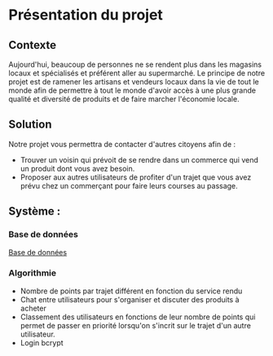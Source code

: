 # Présentation du projet

## Contexte

Aujourd'hui, beaucoup de personnes ne se rendent plus dans les magasins locaux et spécialisés et préférent aller au supermarché. Le principe de notre projet est de ramener les artisans et vendeurs locaux dans la vie de tout le monde afin de permettre à tout le monde d'avoir accès à une plus grande qualité et diversité de produits et de faire marcher l'économie locale.

## Solution

Notre projet vous permettra de contacter d'autres citoyens afin de :

- Trouver un voisin qui prévoit de se rendre dans un commerce qui vend un produit dont vous avez besoin.
- Proposer aux autres utilisateurs de profiter d'un trajet que vous avez prévu chez un commerçant pour faire leurs courses au passage.

## Système :

### Base de données

[Base de données](./Base%20de%20données%208f9b886f8c664d90a622cdc2437af808.md)

### Algorithmie

- Nombre de points par trajet différent en fonction du service rendu
- Chat entre utilisateurs pour s'organiser et discuter des produits à acheter
- Classement des utilisateurs en fonctions de leur nombre de points qui permet de passer en priorité lorsqu'on s'incrit sur le trajet d'un autre utilisateur.
- Login bcrypt
